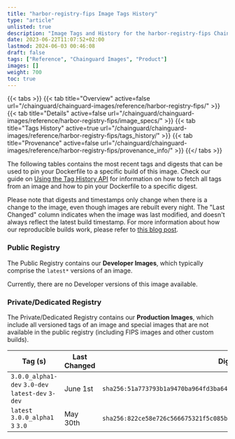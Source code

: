 ```yaml
---
title: "harbor-registry-fips Image Tags History"
type: "article"
unlisted: true
description: "Image Tags and History for the harbor-registry-fips Chainguard Image"
date: 2023-06-22T11:07:52+02:00
lastmod: 2024-06-03 00:46:08
draft: false
tags: ["Reference", "Chainguard Images", "Product"]
images: []
weight: 700
toc: true
---
```


{{< tabs >}}
{{< tab title="Overview" active=false url="/chainguard/chainguard-images/reference/harbor-registry-fips/" >}}
{{< tab title="Details" active=false url="/chainguard/chainguard-images/reference/harbor-registry-fips/image_specs/" >}}
{{< tab title="Tags History" active=true url="/chainguard/chainguard-images/reference/harbor-registry-fips/tags_history/" >}}
{{< tab title="Provenance" active=false url="/chainguard/chainguard-images/reference/harbor-registry-fips/provenance_info/" >}}
{{</ tabs >}}

The following tables contains the most recent tags and digests that can be used to pin your Dockerfile to a specific build of this image. Check our guide on [Using the Tag History API](/chainguard/chainguard-images/using-the-tag-history-api/) for information on how to fetch all tags from an image and how to pin your Dockerfile to a specific digest.

Please note that digests and timestamps only change when there is a change to the image, even though images are rebuilt every night. The "Last Changed" column indicates when the image was last modified, and doesn't always reflect the latest build timestamp. For more information about how our reproducible builds work, please refer to [this blog post](https://www.chainguard.dev/unchained/reproducing-chainguards-reproducible-image-builds).

### Public Registry
The Public Registry contains our **Developer Images**, which typically comprise the `latest*` versions of an image.

Currently, there are no Developer versions of this image available.

### Private/Dedicated Registry
The Private/Dedicated Registry contains our **Production Images**, which include all versioned tags of an image and special images that are not available in the public registry (including FIPS images and other custom builds).

| Tag (s)                                            | Last Changed | Digest                                                                    |
|----------------------------------------------------|--------------|---------------------------------------------------------------------------|
|  `3.0.0_alpha1-dev` `3.0-dev` `latest-dev` `3-dev` | June 1st     | `sha256:51a773793b1a9470ba964fd3ba642cde724d53676ff70ee406071bb643caa958` |
|  `latest` `3.0.0_alpha1` `3` `3.0`                 | May 30th     | `sha256:822ce58e726c566675321f5c085ba6592164472e2bbe88bfa835ebe0f4252b54` |

